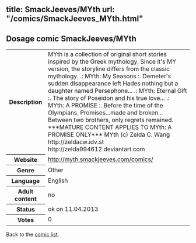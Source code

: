 title: SmackJeeves/MYth
url: "/comics/SmackJeeves_MYth.html"
---
Dosage comic SmackJeeves/MYth
-----------------------------------------

<table class="comicinfo">
<tr>
<th>Description</th><td>MYth is a collection of original short stories inspired by the Greek mythology. Since it's MY version, the storyline differs from the classic mythology. .: MYth: My Seasons :. Demeter's sudden disappearance left Hades nothing but a daughter named Persephone... .: MYth: Eternal Gift :. The story of Poseidon and his true love... .: MYth: A PROMISE :. Before the time of the Olympians. Promises...made and broken... Between two brothers, only regrets remained. ***MATURE CONTENT APPLIES TO MYth: A PROMISE ONLY*** MYth (c) Zelda C. Wang http://zeldacw.idv.st http://zelda994612.deviantart.com</td>
</tr>
<tr>
<th>Website</th><td><a href="http://myth.smackjeeves.com/comics/">http://myth.smackjeeves.com/comics/</a></td>
</tr>
<tr>
<th>Genre</th><td>Other</td>
</tr>
<tr>
<th>Language</th><td>English</td>
</tr>
<tr>
<th>Adult content</th><td>no</td>
</tr>
<tr>
<th>Status</th><td>ok on 11.04.2013</td>
</tr>
<tr>
<th>Votes</th><td>0</div></td>
</tr>
</table>

Back to the [comic list](../comic-index.html).

